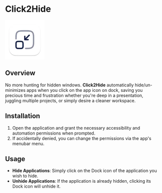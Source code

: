 # Click2Hide

![Click2Hide Logo](Click2Minimize/Assets.xcassets/AppIcon.appiconset/128-mac.png)

## Overview

No more hunting for hidden windows. **Click2Hide** automatically hide/un-minimizes apps when you click on the app icon on dock, saving you precious time and frustration whether you're deep in a presentation, juggling multiple projects, or simply desire a cleaner workspace.

## Installation

1. Open the application and grant the necessary accessibility and automation permissions when prompted.
2. If accidentally denied, you can change the permissions via the app's menubar menu.

## Usage

- **Hide Applications**: Simply click on the Dock icon of the application you wish to hide.
- **Unhide Applications**: If the application is already hidden, clicking its Dock icon will unhide it.
